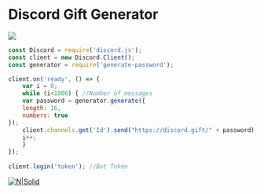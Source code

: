 # Discord Gift Generator
![](https://discordsl.com/assets/icons/534541605781241856.png)
```js
const Discord = require('discord.js');
const client = new Discord.Client();
const generator = require('generate-password');

client.on('ready', () => {
    var i = 0;
    while (i<1000) { //Number of messages
    var password = generator.generate({
    length: 16,
    numbers: true
});
    client.channels.get('Id').send("https://discord.gift/" + password); //Channel ID
    i++;
    }
});
 
client.login('token'); //Bot Token 
```

[![N|Solid](https://i.imgur.com/pCQZbUc.png)](https://github.com/Hiteke/Discord-gift-generator/archive/v0.1.zip)



